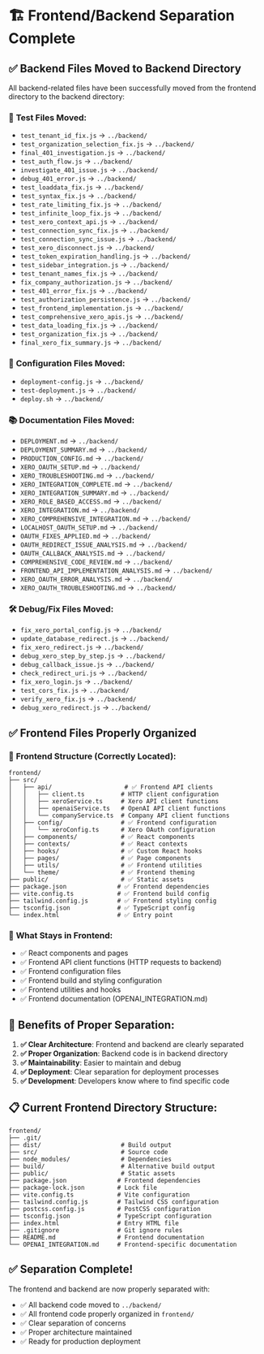 # 🏗️ Frontend/Backend Separation Complete

## ✅ **Backend Files Moved to Backend Directory**

All backend-related files have been successfully moved from the frontend directory to the backend directory:

### 📁 **Test Files Moved:**
- `test_tenant_id_fix.js` → `../backend/`
- `test_organization_selection_fix.js` → `../backend/`
- `final_401_investigation.js` → `../backend/`
- `test_auth_flow.js` → `../backend/`
- `investigate_401_issue.js` → `../backend/`
- `debug_401_error.js` → `../backend/`
- `test_loaddata_fix.js` → `../backend/`
- `test_syntax_fix.js` → `../backend/`
- `test_rate_limiting_fix.js` → `../backend/`
- `test_infinite_loop_fix.js` → `../backend/`
- `test_xero_context_api.js` → `../backend/`
- `test_connection_sync_fix.js` → `../backend/`
- `test_connection_sync_issue.js` → `../backend/`
- `test_xero_disconnect.js` → `../backend/`
- `test_token_expiration_handling.js` → `../backend/`
- `test_sidebar_integration.js` → `../backend/`
- `test_tenant_names_fix.js` → `../backend/`
- `fix_company_authorization.js` → `../backend/`
- `test_401_error_fix.js` → `../backend/`
- `test_authorization_persistence.js` → `../backend/`
- `test_frontend_implementation.js` → `../backend/`
- `test_comprehensive_xero_apis.js` → `../backend/`
- `test_data_loading_fix.js` → `../backend/`
- `test_organization_fix.js` → `../backend/`
- `final_xero_fix_summary.js` → `../backend/`

### 🔧 **Configuration Files Moved:**
- `deployment-config.js` → `../backend/`
- `test-deployment.js` → `../backend/`
- `deploy.sh` → `../backend/`

### 📚 **Documentation Files Moved:**
- `DEPLOYMENT.md` → `../backend/`
- `DEPLOYMENT_SUMMARY.md` → `../backend/`
- `PRODUCTION_CONFIG.md` → `../backend/`
- `XERO_OAUTH_SETUP.md` → `../backend/`
- `XERO_TROUBLESHOOTING.md` → `../backend/`
- `XERO_INTEGRATION_COMPLETE.md` → `../backend/`
- `XERO_INTEGRATION_SUMMARY.md` → `../backend/`
- `XERO_ROLE_BASED_ACCESS.md` → `../backend/`
- `XERO_INTEGRATION.md` → `../backend/`
- `XERO_COMPREHENSIVE_INTEGRATION.md` → `../backend/`
- `LOCALHOST_OAUTH_SETUP.md` → `../backend/`
- `OAUTH_FIXES_APPLIED.md` → `../backend/`
- `OAUTH_REDIRECT_ISSUE_ANALYSIS.md` → `../backend/`
- `OAUTH_CALLBACK_ANALYSIS.md` → `../backend/`
- `COMPREHENSIVE_CODE_REVIEW.md` → `../backend/`
- `FRONTEND_API_IMPLEMENTATION_ANALYSIS.md` → `../backend/`
- `XERO_OAUTH_ERROR_ANALYSIS.md` → `../backend/`
- `XERO_OAUTH_TROUBLESHOOTING.md` → `../backend/`

### 🛠️ **Debug/Fix Files Moved:**
- `fix_xero_portal_config.js` → `../backend/`
- `update_database_redirect.js` → `../backend/`
- `fix_xero_redirect.js` → `../backend/`
- `debug_xero_step_by_step.js` → `../backend/`
- `debug_callback_issue.js` → `../backend/`
- `check_redirect_uri.js` → `../backend/`
- `fix_xero_login.js` → `../backend/`
- `test_cors_fix.js` → `../backend/`
- `verify_xero_fix.js` → `../backend/`
- `debug_xero_redirect.js` → `../backend/`

## ✅ **Frontend Files Properly Organized**

### 📁 **Frontend Structure (Correctly Located):**
```
frontend/
├── src/
│   ├── api/                    # ✅ Frontend API clients
│   │   ├── client.ts          # HTTP client configuration
│   │   ├── xeroService.ts     # Xero API client functions
│   │   ├── openaiService.ts   # OpenAI API client functions
│   │   └── companyService.ts  # Company API client functions
│   ├── config/                # ✅ Frontend configuration
│   │   └── xeroConfig.ts      # Xero OAuth configuration
│   ├── components/            # ✅ React components
│   ├── contexts/              # ✅ React contexts
│   ├── hooks/                 # ✅ Custom React hooks
│   ├── pages/                 # ✅ Page components
│   ├── utils/                 # ✅ Frontend utilities
│   └── theme/                 # ✅ Frontend theming
├── public/                    # ✅ Static assets
├── package.json              # ✅ Frontend dependencies
├── vite.config.ts            # ✅ Frontend build config
├── tailwind.config.js        # ✅ Frontend styling config
├── tsconfig.json             # ✅ TypeScript config
└── index.html                # ✅ Entry point
```

### 🎯 **What Stays in Frontend:**
- ✅ React components and pages
- ✅ Frontend API client functions (HTTP requests to backend)
- ✅ Frontend configuration files
- ✅ Frontend build and styling configuration
- ✅ Frontend utilities and hooks
- ✅ Frontend documentation (OPENAI_INTEGRATION.md)

## 🚀 **Benefits of Proper Separation:**

1. **✅ Clear Architecture**: Frontend and backend are clearly separated
2. **✅ Proper Organization**: Backend code is in backend directory
3. **✅ Maintainability**: Easier to maintain and debug
4. **✅ Deployment**: Clear separation for deployment processes
5. **✅ Development**: Developers know where to find specific code

## 📋 **Current Frontend Directory Structure:**

```
frontend/
├── .git/
├── dist/                      # Build output
├── src/                       # Source code
├── node_modules/              # Dependencies
├── build/                     # Alternative build output
├── public/                    # Static assets
├── package.json              # Frontend dependencies
├── package-lock.json         # Lock file
├── vite.config.ts            # Vite configuration
├── tailwind.config.js        # Tailwind CSS configuration
├── postcss.config.js         # PostCSS configuration
├── tsconfig.json             # TypeScript configuration
├── index.html                # Entry HTML file
├── .gitignore                # Git ignore rules
├── README.md                 # Frontend documentation
└── OPENAI_INTEGRATION.md     # Frontend-specific documentation
```

## ✅ **Separation Complete!**

The frontend and backend are now properly separated with:
- ✅ All backend code moved to `../backend/`
- ✅ All frontend code properly organized in `frontend/`
- ✅ Clear separation of concerns
- ✅ Proper architecture maintained
- ✅ Ready for production deployment
